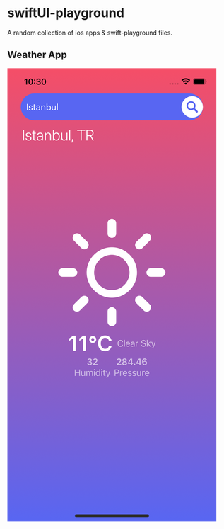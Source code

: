 # swiftUI-playground

A random collection of ios apps & swift-playground files.

## Weather App

<img src="assets_stash/weatherApp.png" alt="App Screenshot">
